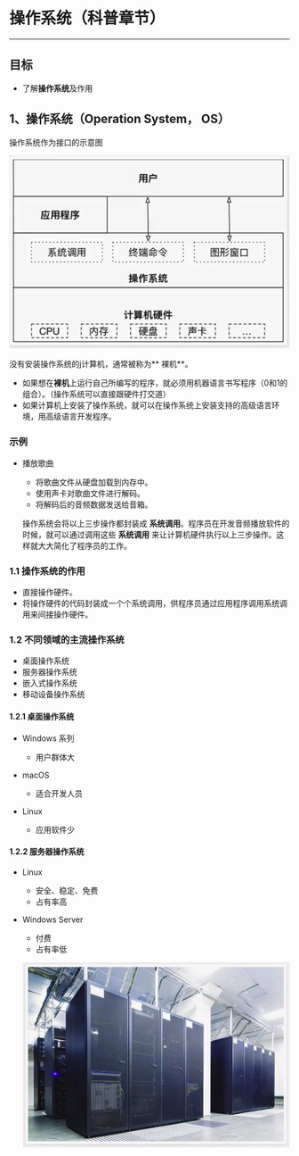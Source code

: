 # 操作系统（科普章节）

---

## 目标

* 了解**操作系统**及作用

## 1、操作系统（Operation System， OS）

操作系统作为接口的示意图

![](/assets/操作系统简介.png)

没有安装操作系统的j计算机，通常被称为** 裸机**。

* 如果想在**裸机**上运行自己所编写的程序，就必须用机器语言书写程序（0和1的组合）。（操作系统可以直接跟硬件打交道）
* 如果计算机上安装了操作系统，就可以在操作系统上安装支持的高级语言环境，用高级语言开发程序。

### 示例

* 播放歌曲

  * 将歌曲文件从硬盘加载到内存中。
  * 使用声卡对歌曲文件进行解码。
  * 将解码后的音频数据发送给音箱。

  操作系统会将以上三步操作都封装成 **系统调用**。程序员在开发音频播放软件的时候，就可以通过调用这些 **系统调用** 来让计算机硬件执行以上三步操作。这样就大大简化了程序员的工作。

### 1.1 操作系统的作用

* 直接操作硬件。
* 将操作硬件的代码封装成一个个系统调用，供程序员通过应用程序调用系统调用来间接操作硬件。

### 1.2 不同领域的主流操作系统

* 桌面操作系统
* 服务器操作系统
* 嵌入式操作系统
* 移动设备操作系统

#### 1.2.1 桌面操作系统

* Windows 系列

  * 用户群体大

* macOS

  * 适合开发人员

* Linux

  * 应用软件少

#### 1.2.2 服务器操作系统

* Linux
  * 安全、稳定、免费
  * 占有率高
* Windows Server

  * 付费
  * 占有率低

  ![](/assets/服务器.png)




